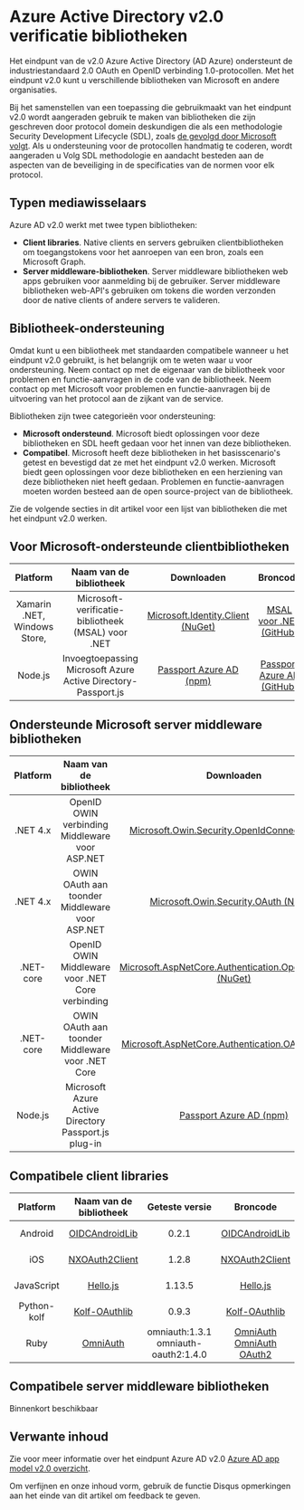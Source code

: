 <properties
   pageTitle="Azure Active Directory v2.0 verificatie bibliotheken | Microsoft Azure"
   description="Bibliotheken compatibele client en server middleware-bibliotheken en gerelateerde bibliotheek, bron en monsters, koppelingen voor het eindpunt van de v2.0 Azure Active Directory."
   services="active-directory"
   documentationCenter=""
   authors="skwan"
   manager="mbaldwin"
   editor=""/>

<tags
   ms.service="active-directory"
   ms.devlang="na"
   ms.topic="article"
   ms.tgt_pltfrm="na"
   ms.workload="identity"
   ms.date="09/30/2016"
   ms.author="skwan;bryanla"/>


# <a name="azure-active-directory-v20-authentication-libraries"></a>Azure Active Directory v2.0 verificatie bibliotheken
Het eindpunt van de v2.0 Azure Active Directory (AD Azure) ondersteunt de industriestandaard 2.0 OAuth en OpenID verbinding 1.0-protocollen. Met het eindpunt v2.0 kunt u verschillende bibliotheken van Microsoft en andere organisaties.

Bij het samenstellen van een toepassing die gebruikmaakt van het eindpunt v2.0 wordt aangeraden gebruik te maken van bibliotheken die zijn geschreven door protocol domein deskundigen die als een methodologie Security Development Lifecycle (SDL), zoals [de gevolgd door Microsoft volgt][Microsoft-SDL]. Als u ondersteuning voor de protocollen handmatig te coderen, wordt aangeraden u Volg SDL methodologie en aandacht besteden aan de aspecten van de beveiliging in de specificaties van de normen voor elk protocol.

## <a name="types-of-libraries"></a>Typen mediawisselaars

Azure AD v2.0 werkt met twee typen bibliotheken:

- **Client libraries**. Native clients en servers gebruiken clientbibliotheken om toegangstokens voor het aanroepen van een bron, zoals een Microsoft Graph.
- **Server middleware-bibliotheken**. Server middleware bibliotheken web apps gebruiken voor aanmelding bij de gebruiker. Server middleware bibliotheken web-API's gebruiken om tokens die worden verzonden door de native clients of andere servers te valideren.

## <a name="library-support"></a>Bibliotheek-ondersteuning
Omdat kunt u een bibliotheek met standaarden compatibele wanneer u het eindpunt v2.0 gebruikt, is het belangrijk om te weten waar u voor ondersteuning. Neem contact op met de eigenaar van de bibliotheek voor problemen en functie-aanvragen in de code van de bibliotheek. Neem contact op met Microsoft voor problemen en functie-aanvragen bij de uitvoering van het protocol aan de zijkant van de service.

Bibliotheken zijn twee categorieën voor ondersteuning:

- **Microsoft ondersteund**. Microsoft biedt oplossingen voor deze bibliotheken en SDL heeft gedaan voor het innen van deze bibliotheken.
- **Compatibel**. Microsoft heeft deze bibliotheken in het basisscenario's getest en bevestigd dat ze met het eindpunt v2.0 werken. Microsoft biedt geen oplossingen voor deze bibliotheken en een herziening van deze bibliotheken niet heeft gedaan. Problemen en functie-aanvragen moeten worden besteed aan de open source-project van de bibliotheek.

Zie de volgende secties in dit artikel voor een lijst van bibliotheken die met het eindpunt v2.0 werken.

## <a name="microsoft-supported-client-libraries"></a>Voor Microsoft-ondersteunde clientbibliotheken
| Platform| Naam van de bibliotheek| Downloaden | Broncode | Monster |
| :-: | :-: | :-: | :-: | :-: |
| Xamarin .NET, Windows Store, | Microsoft-verificatie-bibliotheek (MSAL) voor .NET | [Microsoft.Identity.Client (NuGet)][ClientLib-NET-Lib] | [MSAL voor .NET (GitHub)][ClientLib-NET-Repo] | [Windows desktop native client-voorbeeld][ClientLib-NET-Sample] |
| Node.js | Invoegtoepassing Microsoft Azure Active Directory-Passport.js | [Passport Azure AD (npm)][ClientLib-Node-Lib] | [Passport Azure AD (GitHub)][ClientLib-Node-Repo] | Binnenkort beschikbaar |

<!--- COMMENTING OUT UNTIL THEY ARE READY
| iOS, Mac | Microsoft Authentication Library (MSAL) for ObjC | In development | In development | In development |
| Android | Microsoft Authentication Library (MSAL) for Android | In development | In development | In development |
| JavaScript | Microsoft Authentication Library (MSAL) for JavaScript | In development | In development | In development |
 -->

## <a name="microsoft-supported-server-middleware-libraries"></a>Ondersteunde Microsoft server middleware bibliotheken
| Platform| Naam van de bibliotheek| Downloaden | Broncode | Monster |
| :-: | :-: | :-: | :-: | :-: |
| .NET 4.x | OpenID OWIN verbinding Middleware voor ASP.NET | [Microsoft.Owin.Security.OpenIdConnect (NuGet)][ServerLib-Net4-Owin-Oidc-Lib] | [Katana Project (CodePlex)][ServerLib-Net4-Owin-Oidc-Repo] | [Voorbeeld van web app][ServerLib-Net4-Owin-Oidc-Sample] |
| .NET 4.x | OWIN OAuth aan toonder Middleware voor ASP.NET | [Microsoft.Owin.Security.OAuth (NuGet)][ServerLib-Net4-Owin-Oauth-Lib] | [Katana Project (CodePlex)][ServerLib-Net4-Owin-Oauth-Repo] | [Voorbeeld van de web-API][ServerLib-Net4-Owin-Oauth-Sample] |
| .NET-core | OpenID OWIN Middleware voor .NET Core verbinding | [Microsoft.AspNetCore.Authentication.OpenIdConnect (NuGet)][ServerLib-NetCore-Owin-Oidc-Lib] | [ASP.NET-beveiliging (GitHub)][ServerLib-NetCore-Owin-Oidc-Repo] | [Voorbeeld van web app][ServerLib-NetCore-Owin-Oidc-Sample] |
| .NET-core | OWIN OAuth aan toonder Middleware voor .NET Core | [Microsoft.AspNetCore.Authentication.OAuth (NuGet)][ServerLib-NetCore-Owin-Oauth-Lib] | [ASP.NET-beveiliging (GitHub)][ServerLib-NetCore-Owin-Oauth-Repo] | Binnenkort beschikbaar |
| Node.js | Microsoft Azure Active Directory Passport.js plug-in | [Passport Azure AD (npm)][ServerLib-Node-Lib] | [Passport Azure AD (GitHub)][ServerLib-Node-Repo] | [Voorbeeld van web app][ServerLib-Node-Sample] |
<!--- COMMENTING UNTIL SAMPLE IS AVAILABLE
| .NET 4.x, .NET Core | JSON Web Token Handler for .NET | [System.IdentityModel.Tokens.Jwt (NuGet)][ServerLib-Net-Jwt-Lib] | [Azure AD identity model extensions for .NET (GitHub)][ServerLib-Net-Jwt-Repo] | Coming soon |
--->
## <a name="compatible-client-libraries"></a>Compatibele client libraries
| Platform| Naam van de bibliotheek | Geteste versie | Broncode | Monster |
| :-: | :-: | :-: | :-: | :-: |
| Android | [OIDCAndroidLib](https://github.com/kalemontes/OIDCAndroidLib/wiki) | 0.2.1 | [OIDCAndroidLib](https://github.com/kalemontes/OIDCAndroidLib) | [Native app monster](active-directory-v2-devquickstarts-android.md) |
| iOS | [NXOAuth2Client](https://github.com/nxtbgthng/OAuth2Client) | 1.2.8 | [NXOAuth2Client](https://github.com/nxtbgthng/OAuth2Client) | [Native app monster](active-directory-v2-devquickstarts-ios.md)|
| JavaScript | [Hello.js](https://adodson.com/hello.js/) | 1.13.5 | [Hello.js](https://github.com/MrSwitch/hello.js) | Binnenkort beschikbaar |
| Python-kolf | [Kolf-OAuthlib](https://github.com/lepture/flask-oauthlib) | 0.9.3 | [Kolf-OAuthlib](https://github.com/lepture/flask-oauthlib) | Binnenkort beschikbaar |
| Ruby | [OmniAuth](https://github.com/omniauth/omniauth/wiki) | omniauth:1.3.1</br>omniauth-oauth2:1.4.0 | [OmniAuth](https://github.com/omniauth/omniauth)</br>[OmniAuth OAuth2](https://github.com/intridea/omniauth-oauth2) | Binnenkort beschikbaar |
<!--- REMOVING BRANDON'S FOR NOW
|  |  |  |  |  |
| Android | [OAuth2 Client](https://github.com/wuman/android-oauth-client) |   | [OAuth2 Client](https://github.com/wuman/android-oauth-client)  | Coming soon  |
| Java | [WSO2 Identity Server](https://docs.wso2.com/display/IS500/Introducing+the+Identity+Server) | [Version 5.2.0](http://wso2.com/products/identity-server/) | [Source](https://docs.wso2.com/display/IS500/Building+from+Source) | [Samples index](https://docs.wso2.com/display/IS500/Samples)  |
| Java | [Java Gluu Server](https://gluu.org/docs/) |   | [oxAuth](https://github.com/GluuFederation/oxAuth)  | Coming soon |
| Node.js | [NPM passport-openidconnect](https://www.npmjs.com/package/passport-openidconnect) | 0.0.1  | [Passport-OpenID Connect](https://github.com/jaredhanson/passport-openidconnect) | Coming soon  |
| PHP | [OpenID Connect Basic Client](https://github.com/jumbojett/OpenID-Connect-PHP) |   | [OpenID Connect Basic Client](https://github.com/jumbojett/OpenID-Connect-PHP)  | Coming soon  |
-->

## <a name="compatible-server-middleware-libraries"></a>Compatibele server middleware bibliotheken
Binnenkort beschikbaar

## <a name="related-content"></a>Verwante inhoud
Zie voor meer informatie over het eindpunt Azure AD v2.0 [Azure AD app model v2.0 overzicht][AAD-App-Model-V2-Overview].

Om verfijnen en onze inhoud vorm, gebruik de functie Disqus opmerkingen aan het einde van dit artikel om feedback te geven.

<!--Image references-->

<!--Reference style links -->
[AAD-App-Model-V2-Overview]: active-directory-appmodel-v2-overview.md
[ClientLib-NET-Lib]: http://www.nuget.org/packages/Microsoft.Identity.Client
[ClientLib-NET-Repo]: https://github.com/AzureAD/microsoft-authentication-library-for-dotnet
[ClientLib-NET-Sample]: active-directory-v2-devquickstarts-wpf.md
[ClientLib-Node-Lib]: https://www.npmjs.com/package/passport-azure-ad
[ClientLib-Node-Repo]: https://github.com/AzureAD/passport-azure-ad
[ClientLib-Node-Sample]:
[ClientLib-Iosmac-Lib]:
[ClientLib-Iosmac-Repo]:
[ClientLib-Iosmac-Sample]:
[ClientLib-Android-Lib]:
[ClientLib-Android-Repo]:
[ClientLib-Android-Sample]:
[ClientLib-Js-Lib]:
[ClientLib-Js-Repo]:
[ClientLib-Js-Sample]:
[Microsoft-SDL]: http://www.microsoft.com/sdl/default.aspx
[ServerLib-Net4-Owin-Oidc-Lib]: https://www.nuget.org/packages/Microsoft.Owin.Security.OpenIdConnect/
[ServerLib-Net4-Owin-Oidc-Repo]: http://katanaproject.codeplex.com/
[ServerLib-Net4-Owin-Oidc-Sample]: active-directory-v2-devquickstarts-dotnet-web.md
[ServerLib-Net4-Owin-Oauth-Lib]: https://www.nuget.org/packages/Microsoft.Owin.Security.OAuth/
[ServerLib-Net4-Owin-Oauth-Repo]: http://katanaproject.codeplex.com/
[ServerLib-Net4-Owin-Oauth-Sample]: https://azure.microsoft.com/en-us/documentation/articles/active-directory-v2-devquickstarts-dotnet-api/
[ServerLib-Net-Jwt-Lib]: https://www.nuget.org/packages/System.IdentityModel.Tokens.Jwt
[ServerLib-Net-Jwt-Repo]: https://github.com/AzureAD/azure-activedirectory-identitymodel-extensions-for-dotnet
[ServerLib-Net-Jwt-Sample]:/
[ServerLib-NetCore-Owin-Oidc-Lib]: https://www.nuget.org/packages/Microsoft.AspNetCore.Authentication.OpenIdConnect/
[ServerLib-NetCore-Owin-Oidc-Repo]: https://github.com/aspnet/Security
[ServerLib-NetCore-Owin-Oidc-Sample]: https://github.com/Azure-Samples/active-directory-dotnet-webapp-openidconnect-aspnetcore-v2
[ServerLib-NetCore-Owin-Oauth-Lib]: https://www.nuget.org/packages/Microsoft.AspNetCore.Authentication.OAuth/
[ServerLib-NetCore-Owin-Oauth-Repo]: https://github.com/aspnet/Security
[ServerLib-NetCore-Owin-Oauth-Sample]:/
[ServerLib-Node-Lib]: https://www.npmjs.com/package/passport-azure-ad
[ServerLib-Node-Repo]: https://github.com/AzureAD/passport-azure-ad/
[ServerLib-Node-Sample]: https://azure.microsoft.com/en-us/documentation/articles/active-directory-v2-devquickstarts-node-web/

